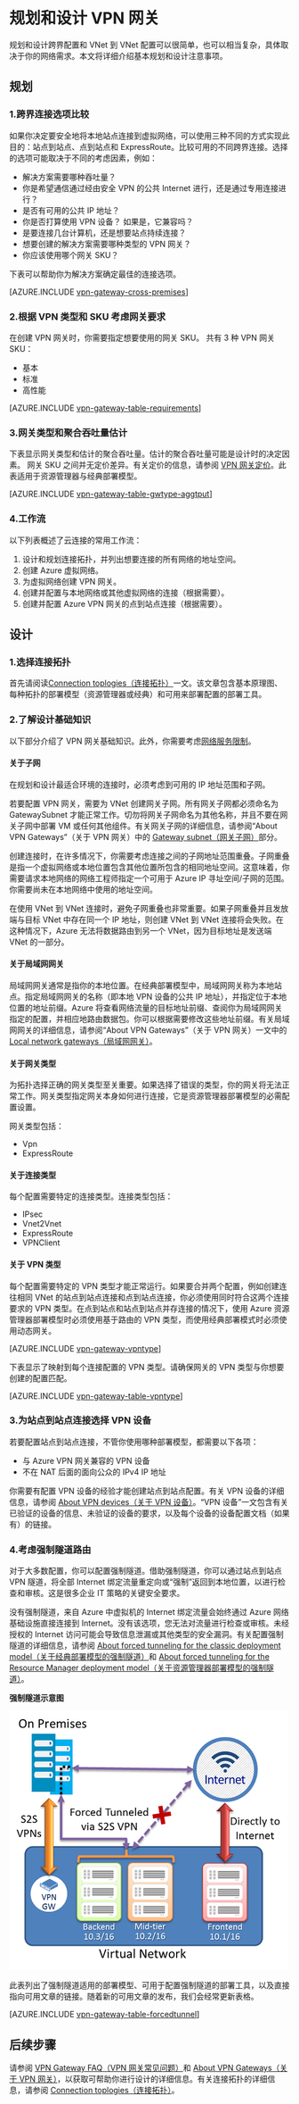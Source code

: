 <properties 
   pageTitle="VPN 网关规划和设计 | Azure"
   description="了解跨界、混合与 VNet 到 VNet 连接的 VPN 网关规划和设计"
   services="vpn-gateway"
   documentationCenter="na"
   authors="cherylmc"
   manager="carmonm"
   editor=""
   tags="azure-service-management,azure-resource-manager"/>
<tags 
   ms.service="vpn-gateway"
   ms.date="04/20/2016"
   wacn.date="06/24/2016"/>

# 规划和设计 VPN 网关

规划和设计跨界配置和 VNet 到 VNet 配置可以很简单，也可以相当复杂，具体取决于你的网络需求。本文将详细介绍基本规划和设计注意事项。

## 规划


### <a name="compare"></a>1.跨界连接选项比较

如果你决定要安全地将本地站点连接到虚拟网络，可以使用三种不同的方式实现此目的：站点到站点、点到站点和 ExpressRoute。比较可用的不同跨界连接。选择的选项可能取决于不同的考虑因素，例如：


- 解决方案需要哪种吞吐量？
- 你是希望通信通过经由安全 VPN 的公共 Internet 进行，还是通过专用连接进行？
- 是否有可用的公共 IP 地址？
- 你是否打算使用 VPN 设备？ 如果是，它兼容吗？
- 是要连接几台计算机，还是想要站点持续连接？
- 想要创建的解决方案需要哪种类型的 VPN 网关？
- 你应该使用哪个网关 SKU？


下表可以帮助你为解决方案确定最佳的连接选项。


[AZURE.INCLUDE [vpn-gateway-cross-premises](../includes/vpn-gateway-cross-premises-include.md)]



### <a name="gwrequire"></a>2.根据 VPN 类型和 SKU 考虑网关要求


在创建 VPN 网关时，你需要指定想要使用的网关 SKU。 
共有 3 种 VPN 网关 SKU：

- 基本
- 标准
- 高性能

[AZURE.INCLUDE [vpn-gateway-table-requirements](../includes/vpn-gateway-table-requirements-include.md)]



### 3\.网关类型和聚合吞吐量估计

下表显示网关类型和估计的聚合吞吐量。估计的聚合吞吐量可能是设计时的决定因素。
网关 SKU 之间并无定价差异。有关定价的信息，请参阅 [VPN 网关定价](/home/features/vpn-gateway#price)。此表适用于资源管理器与经典部署模型。

[AZURE.INCLUDE [vpn-gateway-table-gwtype-aggtput](../includes/vpn-gateway-table-gwtype-aggtput-include.md)]



### <a name="wf"></a>4.工作流

以下列表概述了云连接的常用工作流：

1.	设计和规划连接拓扑，并列出想要连接的所有网络的地址空间。
2.	创建 Azure 虚拟网络。 
3.	为虚拟网络创建 VPN 网关。
4.	创建并配置与本地网络或其他虚拟网络的连接（根据需要）。
5.	创建并配置 Azure VPN 网关的点到站点连接（根据需要）。
 

## 设计

### 1\.选择连接拓扑

首先请阅读[Connection toplogies（连接拓扑）](/documentation/articles/vpn-gateway-topology)一文。该文章包含基本原理图、每种拓扑的部署模型（资源管理器或经典）和可用来部署配置的部署工具。

### 2\.了解设计基础知识

以下部分介绍了 VPN 网关基础知识。此外，你需要考虑[网络服务限制](/documentation/articles/azure-subscription-service-limits/#networking-limits)。


#### <a name="subnets"></a>关于子网

在规划和设计最适合环境的连接时，必须考虑到可用的 IP 地址范围和子网。

若要配置 VPN 网关，需要为 VNet 创建网关子网。所有网关子网都必须命名为 GatewaySubnet 才能正常工作。切勿将网关子网命名为其他名称，并且不要在网关子网中部署 VM 或任何其他组件。有关网关子网的详细信息，请参阅“About VPN Gateways”（关于 VPN 网关）中的 [Gateway subnet（网关子网）](/documentation/articles/vpn-gateway-about-vpngateways/#gwsub)部分。

创建连接时，在许多情况下，你需要考虑连接之间的子网地址范围重叠。子网重叠是指一个虚拟网络或本地位置包含其他位置所包含的相同地址空间。这意味着，你需要请求本地网络的网络工程师指定一个可用于 Azure IP 寻址空间/子网的范围。你需要尚未在本地网络中使用的地址空间。

在使用 VNet 到 VNet 连接时，避免子网重叠也非常重要。如果子网重叠并且发放端与目标 VNet 中存在同一个 IP 地址，则创建 VNet 到 VNet 连接将会失败。在这种情况下，Azure 无法将数据路由到另一个 VNet，因为目标地址是发送端 VNet 的一部分。



#### <a name="local"></a>关于局域网网关

局域网网关通常是指你的本地位置。在经典部署模型中，局域网网关称为本地站点。指定局域网网关的名称（即本地 VPN 设备的公共 IP 地址），并指定位于本地位置的地址前缀。Azure 将查看网络流量的目标地址前缀、查阅你为局域网网关指定的配置，并相应地路由数据包。你可以根据需要修改这些地址前缀。有关局域网网关的详细信息，请参阅“About VPN Gateways”（关于 VPN 网关）一文中的 [Local network gateways（局域网网关）](/documentation/articles/vpn-gateway-about-vpngateways/#lng)。


#### <a name="gwtype"></a>关于网关类型

为拓扑选择正确的网关类型至关重要。如果选择了错误的类型，你的网关将无法正常工作。网关类型指定网关本身如何进行连接，它是资源管理器部署模型的必需配置设置。

网关类型包括：

- Vpn
- ExpressRoute

#### 关于连接类型

每个配置需要特定的连接类型。连接类型包括：

- IPsec
- Vnet2Vnet
- ExpressRoute
- VPNClient


#### <a name="vpntype"></a>关于 VPN 类型

每个配置需要特定的 VPN 类型才能正常运行。如果要合并两个配置，例如创建连往相同 VNet 的站点到站点连接和点到站点连接，你必须使用同时符合这两个连接要求的 VPN 类型。在点到站点和站点到站点并存连接的情况下，使用 Azure 资源管理器部署模型时必须使用基于路由的 VPN 类型，而使用经典部署模式时必须使用动态网关。

[AZURE.INCLUDE [vpn-gateway-vpntype](../includes/vpn-gateway-vpntype-include.md)]

下表显示了映射到每个连接配置的 VPN 类型。请确保网关的 VPN 类型与你想要创建的配置匹配。


[AZURE.INCLUDE [vpn-gateway-table-vpntype](../includes/vpn-gateway-table-vpntype-include.md)]

### <a name="devices"></a>3.为站点到站点连接选择 VPN 设备

若要配置站点到站点连接，不管你使用哪种部署模型，都需要以下各项：

- 与 Azure VPN 网关兼容的 VPN 设备
- 不在 NAT 后面的面向公众的 IPv4 IP 地址

你需要有配置 VPN 设备的经验才能创建站点到站点配置。有关 VPN 设备的详细信息，请参阅 [About VPN devices（关于 VPN 设备）](/documentation/articles/vpn-gateway-about-vpn-devices)。“VPN 设备”一文包含有关已验证的设备的信息、未验证的设备的要求，以及每个设备的设备配置文档（如果有）的链接。

### <a name="forcedtunnel"></a>4.考虑强制隧道路由

对于大多数配置，你可以配置强制隧道。借助强制隧道，你可以通过站点到站点 VPN 隧道，将全部 Internet 绑定流量重定向或“强制”返回到本地位置，以进行检查和审核。这是很多企业 IT 策略的关键安全要求。

没有强制隧道，来自 Azure 中虚拟机的 Internet 绑定流量会始终通过 Azure 网络基础设施直接连接到 Internet。没有该选项，您无法对流量进行检查或审核。未经授权的 Internet 访问可能会导致信息泄漏或其他类型的安全漏洞。有关配置强制隧道的详细信息，请参阅 [About forced tunneling for the classic deployment model（关于经典部署模型的强制隧道）](/documentation/articles/vpn-gateway-about-forced-tunneling)和 [About forced tunneling for the Resource Manager deployment model（关于资源管理器部署模型的强制隧道）](/documentation/articles/vpn-gateway-about-forced-tunneling)。

**强制隧道示意图**

![强制隧道连接](./media/vpn-gateway-plan-design/forced-tunnel.png "强制隧道")


此表列出了强制隧道适用的部署模型、可用于配置强制隧道的部署工具，以及直接指向可用文章的链接。随着新的可用文章的发布，我们会经常更新表格。

[AZURE.INCLUDE [vpn-gateway-table-forcedtunnel](../includes/vpn-gateway-table-forcedtunnel-include.md)]



## 后续步骤

请参阅 [VPN Gateway FAQ（VPN 网关常见问题）](/documentation/articles/vpn-gateway-vpn-faq)和 [About VPN Gateways（关于 VPN 网关）](/documentation/articles/vpn-gateway-about-vpngateways)，以获取可帮助你进行设计的详细信息。有关连接拓扑的详细信息，请参阅 [Connection toplogies（连接拓扑）](/documentation/articles/vpn-gateway-topology)。




<!---HONumber=Mooncake_0613_2016-->
